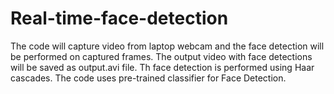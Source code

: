 # Real-time-face-detection
The code will capture video from laptop webcam and the face detection will be performed on captured frames. The output video with face detections will be saved as output.avi file.
Th face detection is performed using Haar cascades. The code uses pre-trained classifier for Face Detection.
